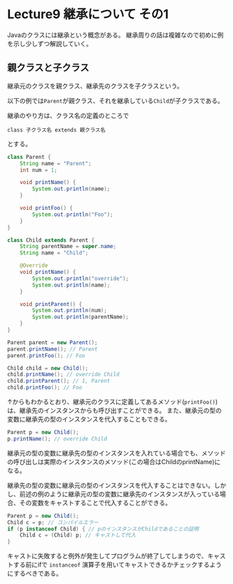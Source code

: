 # Lecture9 継承について その1
Javaのクラスには継承という概念がある。
継承周りの話は複雑なので初めに例を示し少しずつ解説していく。

## 親クラスと子クラス
継承元のクラスを親クラス、継承先のクラスを子クラスという。

以下の例では`Parent`が親クラス、それを継承している`Child`が子クラスである。

継承のやり方は、クラス名の定義のところで

`class 子クラス名 extends 親クラス名`

とする。

```java
class Parent {
    String name = "Parent";
    int num = 1;

    void printName() {
        System.out.println(name);
    }

    void printFoo() {
        System.out.println("Foo");
    }
}

class Child extends Parent {
    String parentName = super.name;
    String name = "Child";

    @Override
    void printName() {
        System.out.println("override");
        System.out.println(name);
    }

    void printParent() {
        System.out.println(num);
        System.out.println(parentName);
    }
}
```

```java
Parent parent = new Parent();
parent.printName(); // Parent
parent.printFoo(); // Foo

Child child = new Child();
child.printName(); // override Child
child.printParent(); // 1, Parent
child.printFoo(); // Foo
```

↑からもわかるとおり、継承元のクラスに定義してあるメソッド(`printFoo()`)は、継承先のインスタンスからも呼び出すことができる。
また、継承元の型の変数に継承先の型のインスタンスを代入することもできる。

```java
Parent p = new Child();
p.printName(); // override Child
```

継承元の型の変数に継承先の型のインスタンスを入れている場合でも、メソッドの呼び出しは実際のインスタンスのメソッド(この場合はChildのprintName)になる。

継承先の型の変数に継承元の型のインスタンスを代入することはできない。しかし、前述の例のように継承元の型の変数に継承先のインスタンスが入っている場合、その変数をキャストすることで代入することができる。

```java
Parent p = new Child();
Child c = p; // コンパイルエラー
if (p instanceof Child) { // pのインスタンスがChildであることの証明
    Child c = (Child) p; // キャストして代入
}
```

キャストに失敗すると例外が発生してプログラムが終了してしまうので、キャストする前にifで `instanceof` 演算子を用いてキャストできるかチェックするようにするべきである。
